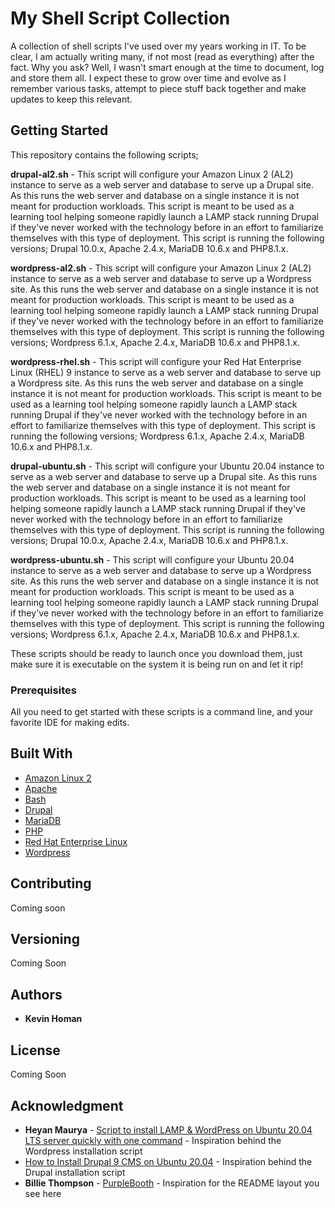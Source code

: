 # My Shell Script Collection

A collection of shell scripts I've used over my years working in IT. To be clear, I am actually writing many, if not most (read as everything) after the fact. Why you ask? Well, I wasn't smart enough at the time to document, log and store them all. I expect these to grow over time and evolve as I remember various tasks, attempt to piece stuff back together and make updates to keep this relevant.

## Getting Started

This repository contains the following scripts;

**drupal-al2.sh** - This script will configure your Amazon Linux 2 (AL2) instance to serve as a web server and database to serve up a Drupal site. As this runs the web server and database on a single instance it is not meant for production workloads. This script is meant to be used as a learning tool helping someone rapidly launch a LAMP stack running Drupal if they've never worked with the technology before in an effort to familiarize themselves with this type of deployment. This script is running the following versions; Drupal 10.0.x, Apache 2.4.x, MariaDB 10.6.x and PHP8.1.x.

**wordpress-al2.sh** - This script will configure your Amazon Linux 2 (AL2) instance to serve as a web server and database to serve up a Wordpress site. As this runs the web server and database on a single instance it is not meant for production workloads. This script is meant to be used as a learning tool helping someone rapidly launch a LAMP stack running Drupal if they've never worked with the technology before in an effort to familiarize themselves with this type of deployment. This script is running the following versions; Wordpress 6.1.x, Apache 2.4.x, MariaDB 10.6.x and PHP8.1.x.

**wordpress-rhel.sh** - This script will configure your Red Hat Enterprise Linux (RHEL) 9 instance to serve as a web server and database to serve up a Wordpress site. As this runs the web server and database on a single instance it is not meant for production workloads. This script is meant to be used as a learning tool helping someone rapidly launch a LAMP stack running Drupal if they've never worked with the technology before in an effort to familiarize themselves with this type of deployment. This script is running the following versions; Wordpress 6.1.x, Apache 2.4.x, MariaDB 10.6.x and PHP8.1.x.

**drupal-ubuntu.sh** - This script will configure your Ubuntu 20.04 instance to serve as a web server and database to serve up a Drupal site. As this runs the web server and database on a single instance it is not meant for production workloads. This script is meant to be used as a learning tool helping someone rapidly launch a LAMP stack running Drupal if they've never worked with the technology before in an effort to familiarize themselves with this type of deployment. This script is running the following versions; Drupal 10.0.x, Apache 2.4.x, MariaDB 10.6.x and PHP8.1.x.

**wordpress-ubuntu.sh** - This script will configure your Ubuntu 20.04 instance to serve as a web server and database to serve up a Wordpress site. As this runs the web server and database on a single instance it is not meant for production workloads. This script is meant to be used as a learning tool helping someone rapidly launch a LAMP stack running Drupal if they've never worked with the technology before in an effort to familiarize themselves with this type of deployment. This script is running the following versions; Wordpress 6.1.x, Apache 2.4.x, MariaDB 10.6.x and PHP8.1.x.

These scripts should be ready to launch once you download them, just make sure it is executable on the system it is being run on and let it rip!

### Prerequisites

All you need to get started with these scripts is a command line, and your favorite IDE for making edits.

## Built With

* [Amazon Linux 2](https://aws.amazon.com/amazon-linux-2/?amazon-linux-whats-new.sort-by=item.additionalFields.postDateTime&amazon-linux-whats-new.sort-order=desc)
* [Apache](https://httpd.apache.org/)
* [Bash](https://www.gnu.org/software/bash/)
* [Drupal](https://www.drupal.org/)
* [MariaDB](https://mariadb.org/)
* [PHP](https://www.php.net/)
* [Red Hat Enterprise Linux](https://www.redhat.com/en/technologies/linux-platforms/enterprise-linux)
* [Wordpress](https://wordpress.com/)

## Contributing

Coming soon

## Versioning

Coming Soon

## Authors

* **Kevin Homan**

## License

Coming Soon

## Acknowledgment

* **Heyan Maurya** - [Script to install LAMP & WordPress on Ubuntu 20.04 LTS server quickly with one command](https://www.how2shout.com/linux/script-to-install-lamp-wordpress-on-ubuntu-20-04-lts-server-quickly-with-one-command/) - Inspiration behind the Wordpress installation script
* [How to Install Drupal 9 CMS on Ubuntu 20.04](https://linuxhostsupport.com/blog/how-to-install-drupal-9-cms-on-ubuntu-20-04/) - Inspiration behind the Drupal installation script
* **Billie Thompson** - [PurpleBooth](https://github.com/PurpleBooth) - Inspiration for the README layout you see here